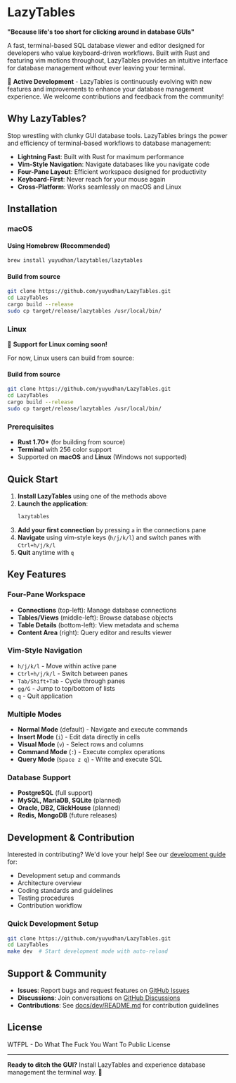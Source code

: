 # LazyTables

**"Because life's too short for clicking around in database GUIs"**

A fast, terminal-based SQL database viewer and editor designed for developers who value keyboard-driven workflows. Built with Rust and featuring vim motions throughout, LazyTables provides an intuitive interface for database management without ever leaving your terminal.

🚀 **Active Development** - LazyTables is continuously evolving with new features and improvements to enhance your database management experience. We welcome contributions and feedback from the community!

## Why LazyTables?

Stop wrestling with clunky GUI database tools. LazyTables brings the power and efficiency of terminal-based workflows to database management:

- **Lightning Fast**: Built with Rust for maximum performance
- **Vim-Style Navigation**: Navigate databases like you navigate code
- **Four-Pane Layout**: Efficient workspace designed for productivity
- **Keyboard-First**: Never reach for your mouse again
- **Cross-Platform**: Works seamlessly on macOS and Linux

## Installation

### macOS

#### Using Homebrew (Recommended)
```bash
brew install yuyudhan/lazytables/lazytables
```

#### Build from source
```bash
git clone https://github.com/yuyudhan/LazyTables.git
cd LazyTables
cargo build --release
sudo cp target/release/lazytables /usr/local/bin/
```

### Linux

🚧 **Support for Linux coming soon!**

For now, Linux users can build from source:

#### Build from source
```bash
git clone https://github.com/yuyudhan/LazyTables.git
cd LazyTables
cargo build --release
sudo cp target/release/lazytables /usr/local/bin/
```

### Prerequisites

- **Rust 1.70+** (for building from source)
- **Terminal** with 256 color support
- Supported on **macOS** and **Linux** (Windows not supported)

## Quick Start

1. **Install LazyTables** using one of the methods above
2. **Launch the application**:
   ```bash
   lazytables
   ```
3. **Add your first connection** by pressing `a` in the connections pane
4. **Navigate** using vim-style keys (`h/j/k/l`) and switch panes with `Ctrl+h/j/k/l`
5. **Quit** anytime with `q`

## Key Features

### Four-Pane Workspace
- **Connections** (top-left): Manage database connections
- **Tables/Views** (middle-left): Browse database objects
- **Table Details** (bottom-left): View metadata and schema
- **Content Area** (right): Query editor and results viewer

### Vim-Style Navigation
- `h/j/k/l` - Move within active pane
- `Ctrl+h/j/k/l` - Switch between panes  
- `Tab/Shift+Tab` - Cycle through panes
- `gg/G` - Jump to top/bottom of lists
- `q` - Quit application

### Multiple Modes
- **Normal Mode** (default) - Navigate and execute commands
- **Insert Mode** (`i`) - Edit data directly in cells
- **Visual Mode** (`v`) - Select rows and columns
- **Command Mode** (`:`) - Execute complex operations
- **Query Mode** (`Space z q`) - Write and execute SQL

### Database Support
- **PostgreSQL** (full support)
- **MySQL, MariaDB, SQLite** (planned)
- **Oracle, DB2, ClickHouse** (planned)
- **Redis, MongoDB** (future releases)

## Development & Contribution

Interested in contributing? We'd love your help! See our [development guide](docs/dev/README.md) for:

- Development setup and commands
- Architecture overview
- Coding standards and guidelines
- Testing procedures
- Contribution workflow

### Quick Development Setup

```bash
git clone https://github.com/yuyudhan/LazyTables.git
cd LazyTables
make dev  # Start development mode with auto-reload
```

## Support & Community

- **Issues**: Report bugs and request features on [GitHub Issues](https://github.com/yuyudhan/LazyTables/issues)
- **Discussions**: Join conversations on [GitHub Discussions](https://github.com/yuyudhan/LazyTables/discussions)
- **Contributions**: See [docs/dev/README.md](docs/dev/README.md) for contribution guidelines

## License

WTFPL - Do What The Fuck You Want To Public License

---

**Ready to ditch the GUI?** Install LazyTables and experience database management the terminal way. 🚀